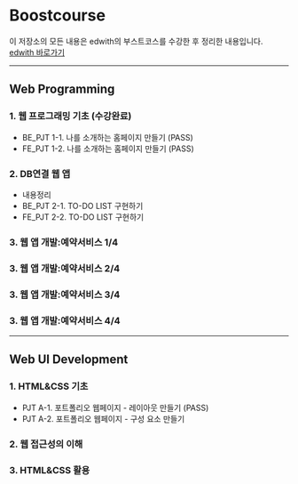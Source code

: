 # Boostcourse
이 저장소의 모든 내용은 edwith의 부스트코스를 수강한 후 정리한 내용입니다.  
[edwith 바로가기](https://www.edwith.org/)  
  
-----
  
## Web Programming
### 1. 웹 프로그래밍 기초 (수강완료)
  - BE_PJT 1-1. 나를 소개하는 홈페이지 만들기 (PASS)
  - FE_PJT 1-2. 나를 소개하는 홈페이지 만들기 (PASS)
  
### 2. DB연결 웹 앱
  - 내용정리
  - BE_PJT 2-1. TO-DO LIST 구현하기
  - FE_PJT 2-2. TO-DO LIST 구현하기

### 3. 웹 앱 개발:예약서비스 1/4

### 3. 웹 앱 개발:예약서비스 2/4

### 3. 웹 앱 개발:예약서비스 3/4

### 3. 웹 앱 개발:예약서비스 4/4
  
-----
  
## Web UI Development
### 1. HTML&CSS 기초
  - PJT A-1. 포트폴리오 웹페이지 - 레이아웃 만들기 (PASS)
  - PJT A-2. 포트폴리오 웹페이지 - 구성 요소 만들기
  
### 2. 웹 접근성의 이해

### 3. HTML&CSS 활용

